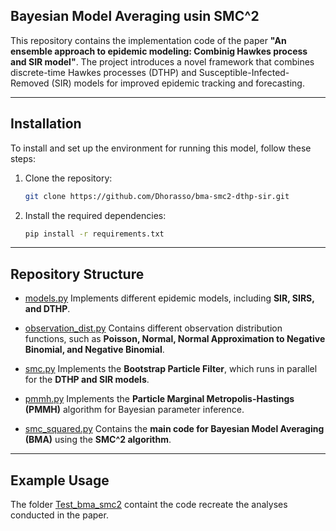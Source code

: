 ## Bayesian Model Averaging usin SMC^2

This repository contains the implementation code of the paper **"An ensemble approach to epidemic modeling: Combinig Hawkes process and SIR model"**.
The project introduces a novel framework that combines discrete-time Hawkes processes (DTHP) and Susceptible-Infected-Removed (SIR) models for improved epidemic tracking and forecasting.

---

## Installation
To install and set up the environment for running this model, follow these steps:

1. Clone the repository:
    ```bash
    git clone https://github.com/Dhorasso/bma-smc2-dthp-sir.git
    ```
2. Install the required dependencies:
    ```bash
    pip install -r requirements.txt
    ```
---
    
## Repository Structure

- [models.py](https://github.com/Dhorasso/bma-smc2-dthp-sir/blob/main/models.py) Implements different epidemic models, including **SIR, SIRS, and DTHP**.

- [observation_dist.py](https://github.com/Dhorasso/bma-smc2-dthp-sir/blob/main/observation_dist.py) Contains different observation distribution functions, such as **Poisson, Normal, Normal Approximation to Negative Binomial, and Negative Binomial**.

- [smc.py](https://github.com/Dhorasso/bma-smc2-dthp-sir/blob/main/smc.py) Implements the **Bootstrap Particle Filter**, which runs in parallel for the **DTHP and SIR models**.

- [pmmh.py](https://github.com/Dhorasso/bma-smc2-dthp-sir/blob/main/pmmh.py) Implements the **Particle Marginal Metropolis-Hastings (PMMH)** algorithm for Bayesian parameter inference.

- [smc_squared.py](https://github.com/Dhorasso/bma-smc2-dthp-sir/blob/main/smc_squared.py)  Contains the **main code for Bayesian Model Averaging (BMA)** using the **SMC^2 algorithm**.
 

---

## Example Usage

The folder [Test_bma_smc2](https://github.com/Dhorasso/bma-smc2-dthp-sir/blob/main/Test_bma_smc2) containt the code recreate the analyses conducted in the paper.
